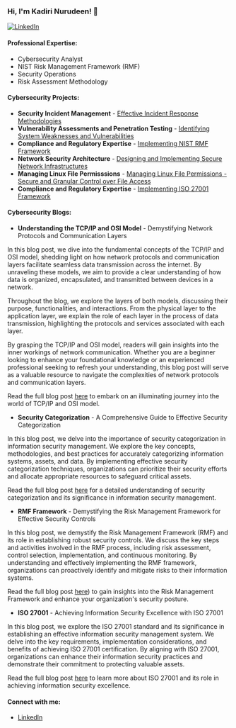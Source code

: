 ### Hi, I'm Kadiri Nurudeen! 👋

[![LinkedIn](https://img.shields.io/badge/LinkedIn-kadirinurudeen-blue)](https://www.linkedin.com/in/kadiri-nurudeen-4b8a281a5)


#### Professional Expertise:
- Cybersecurity Analyst
- NIST Risk Management Framework (RMF)
- Security Operations
- Risk Assessment Methodology

#### Cybersecurity Projects:
- **Security Incident Management** - [Effective Incident Response Methodologies](https://github.com/kadirinurudeen/incident-response)
- **Vulnerability Assessments and Penetration Testing** - [Identifying System Weaknesses and Vulnerabilities](https://github.com/Nakalee26/Open-redirect-On-XYZ.com-Via-X-Forwarded-Host-Header)
- **Compliance and Regulatory Expertise** - [Implementing NIST RMF Framework](https://github.com/kadirinurudeen/nist-rmf-framework)
- **Network Security Architecture** - [Designing and Implementing Secure Network Infrastructures](https://github.com/kadirinurudeen/network-security-architecture)
- **Managing Linux File Permisssions** - [Managing Linux File Permissions - Secure and Granular Control over File Access](https://github.com/Nakalee26/File-permissions-in-Linux)
- **Compliance and Regulatory Expertise** - [Implementing ISO 27001 Framework](https://github.com/Nakalee26/iso27001)

#### Cybersecurity Blogs:
- **Understanding the TCP/IP and OSI Model** - Demystifying Network Protocols and Communication Layers

In this blog post, we dive into the fundamental concepts of the TCP/IP and OSI model, shedding light on how network protocols and communication layers facilitate seamless data transmission across the internet. By unraveling these models, we aim to provide a clear understanding of how data is organized, encapsulated, and transmitted between devices in a network.

Throughout the blog, we explore the layers of both models, discussing their purpose, functionalities, and interactions. From the physical layer to the application layer, we explain the role of each layer in the process of data transmission, highlighting the protocols and services associated with each layer.

By grasping the TCP/IP and OSI model, readers will gain insights into the inner workings of network communication. Whether you are a beginner looking to enhance your foundational knowledge or an experienced professional seeking to refresh your understanding, this blog post will serve as a valuable resource to navigate the complexities of network protocols and communication layers.

Read the full blog post [here](https://nakalee26.github.io/kadirinurudeen.github.io/Cybersecurity.html) to embark on an illuminating journey into the world of TCP/IP and OSI model.

- **Security Categorization** - A Comprehensive Guide to Effective Security Categorization

In this blog post, we delve into the importance of security categorization in information security management. We explore the key concepts, methodologies, and best practices for accurately categorizing information systems, assets, and data. By implementing effective security categorization techniques, organizations can prioritize their security efforts and allocate appropriate resources to safeguard critical assets.

Read the full blog post [here](https://nakalee26.github.io/kadirinurudeen.github.io/Cybersecurity.html) for a detailed understanding of security categorization and its significance in information security management.

- **RMF Framework** - Demystifying the Risk Management Framework for Effective Security Controls

In this blog post, we demystify the Risk Management Framework (RMF) and its role in establishing robust security controls. We discuss the key steps and activities involved in the RMF process, including risk assessment, control selection, implementation, and continuous monitoring. By understanding and effectively implementing the RMF framework, organizations can proactively identify and mitigate risks to their information systems.

Read the full blog post [here](https://nakalee26.github.io/kadirinurudeen.github.io/Cybersecurity.html)) to gain insights into the Risk Management Framework and enhance your organization's security posture.

- **ISO 27001** - Achieving Information Security Excellence with ISO 27001

In this blog post, we explore the ISO 27001 standard and its significance in establishing an effective information security management system. We delve into the key requirements, implementation considerations, and benefits of achieving ISO 27001 certification. By aligning with ISO 27001, organizations can enhance their information security practices and demonstrate their commitment to protecting valuable assets.

Read the full blog post [here](https://nakalee26.github.io/kadirinurudeen.github.io/Cybersecurity.html) to learn more about ISO 27001 and its role in achieving information security excellence.





#### Connect with me:
- [LinkedIn](https://www.linkedin.com/in/kadiri-nurudeen-4b8a281a5)


